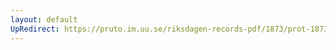 ```yaml
---
layout: default
UpRedirect: https://pruto.im.uu.se/riksdagen-records-pdf/1873/prot-1873--fk--127.pdf
---
```


